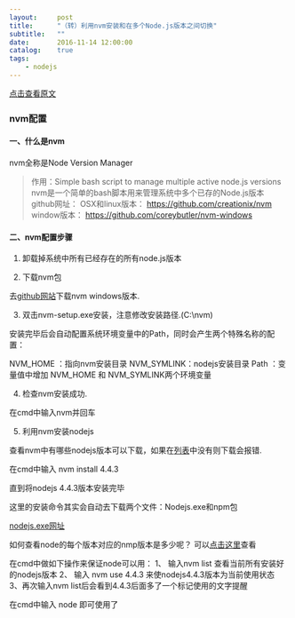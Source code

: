 ```yaml
---
layout:     post
title:      "（转）利用nvm安装和在多个Node.js版本之间切换"
subtitle:   ""
date:       2016-11-14 12:00:00
catalog:    true
tags:
    - nodejs
---
```


[点击查看原文](http://www.jianshu.com/p/07c3456e875a)

### nvm配置

#### 一、什么是nvm

nvm全称是Node Version Manager

> 作用：Simple bash script to manage multiple active node.js versions  nvm是一个简单的bash脚本用来管理系统中多个已存的Node.js版本  github网址：  OSX和linux版本：  https://github.com/creationix/nvm  window版本：  https://github.com/coreybutler/nvm-windows

#### 二、nvm配置步骤

1. 卸载掉系统中所有已经存在的所有node.js版本

2. 下载nvm包

去[github网站](https://github.com/coreybutler/nvm-windows/releases)下载nvm windows版本.

3. 双击nvm-setup.exe安装，注意修改安装路径.(C:\nvm)

安装完毕后会自动配置系统环境变量中的Path，同时会产生两个特殊名称的配置：

NVM_HOME ：指向nvm安装目录
NVM_SYMLINK：nodejs安装目录
Path ：变量值中增加 NVM_HOME 和 NVM_SYMLINK两个环境变量

4. 检查nvm安装成功.

在cmd中输入nvm并回车

5. 利用nvm安装nodejs

查看nvm中有哪些nodejs版本可以下载，如果在[列表](https://github.com/coreybutler/nodedistro/blob/master/nodeversions.json)中没有则下载会报错.

在cmd中输入 nvm install 4.4.3

直到将nodejs 4.4.3版本安装完毕

这里的安装命令其实会自动去下载两个文件：Nodejs.exe和npm包

[nodejs.exe网址](https://nodejs.org/dist)

如何查看node的每个版本对应的nmp版本是多少呢？
可以[点击这里](https://nodejs.org/dist/index.json)查看

在cmd中做如下操作来保证node可以用：
1、 输入nvm list 查看当前所有安装好的nodejs版本
2、 输入 nvm use 4.4.3 来使nodejs4.4.3版本为当前使用状态
3、再次输入nvm list后会看到4.4.3后面多了一个标记使用的文字提醒

在cmd中输入 node 即可使用了